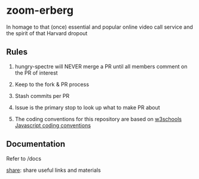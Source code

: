 # zoom-erberg

In homage to that (once) essential and popular online video call service and the spirit of that Harvard dropout



## Rules

1. hungry-spectre will NEVER merge a PR until all members comment on the PR of interest

2. Keep to the fork & PR process

3. Stash commits per PR

4. Issue is the primary stop to look up what to make PR about

5. The coding conventions for this repository are based on [w3schools Javascript coding conventions](https://www.w3schools.com/js/js_conventions.asp)

## Documentation

Refer to /docs

[share](docs/share): share useful links and materials 
